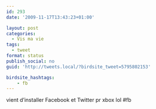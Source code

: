 ```yaml
---
id: 293
date: '2009-11-17T13:43:23+01:00'

layout: post
categories:
  - Vis ma vie
tags:
  - tweet
format: status
publish_social: no
guid: 'http://tweets.local/?birdsite_tweet=5795802153'

birdsite_hashtags:
    - fb
---
```


vient d’installer Facebook et Twitter pr xbox lol #fb